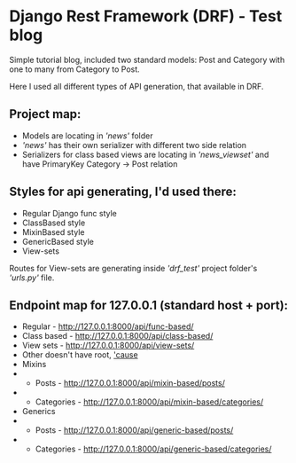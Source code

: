 # Django Rest Framework (DRF) - Test blog

Simple tutorial blog, included two standard models: Post and Category
with one to many from Category to Post.

Here I used all different types of API generation, that available in DRF.

Project map:
- 
- Models are locating in *'news'* folder
- *'news'* has their own serializer with different two side relation
- Serializers for class based views are locating in *'news_viewset'* and have PrimaryKey Category -> Post relation

Styles for api generating, I'd used there:
- 
- Regular Django func style
- ClassBased style
- MixinBased style
- GenericBased style
- View-sets

Routes for View-sets are generating inside *'drf_test'* project folder's *'urls.py'* file.

Endpoint map for 127.0.0.1 (standard host + port):
- 
- Regular - <a href="http://127.0.0.1:8000/api/func-based/">http://127.0.0.1:8000/api/func-based/
- Class based - <a href="http://127.0.0.1:8000/api/class-based/">http://127.0.0.1:8000/api/class-based/
- View sets - <a href="http://127.0.0.1:8000/api/view-sets/">http://127.0.0.1:8000/api/view-sets/
- Other doesn't have root, <a href="https://youtu.be/XvyLtlcCyNs?t=5">'cause </a>
- Mixins
- - Posts - <a href="http://127.0.0.1:8000/api/mixin-based/posts/">http://127.0.0.1:8000/api/mixin-based/posts/
- - Categories - <a href="http://127.0.0.1:8000/api/mixin-based/categories/">http://127.0.0.1:8000/api/mixin-based/categories/
- Generics
- - Posts - <a href="http://127.0.0.1:8000/api/generic-based/posts/">http://127.0.0.1:8000/api/generic-based/posts/
- - Categories - <a href="http://127.0.0.1:8000/api/generic-based/categories/">http://127.0.0.1:8000/api/generic-based/categories/
